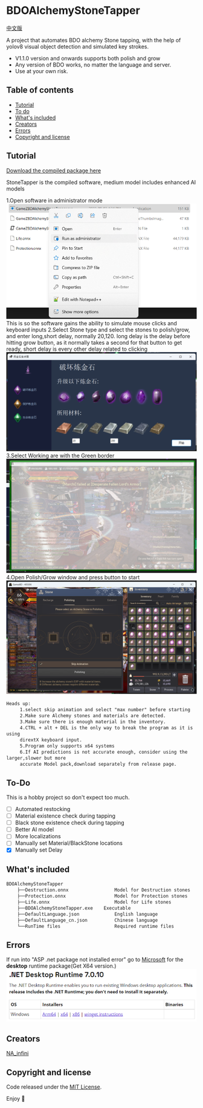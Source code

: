 # BDOAlchemyStoneTapper
 [中文版](/README_CN.md)

A project that automates BDO alchemy Stone tapping, with the help of yolov8 visual object 
detection and simulated key strokes.

- V1.1.0 version and onwards supports both polish and grow
- Any version of BDO works, no matter the language and server.
- Use at your own risk.

## Table of contents

- [Tutorial](#Tutorial)
- [To do](#To-Do)
- [What's included](#whats-included)
- [Creators](#creators)
- [Errors](#Errors)
- [Copyright and license](#copyright-and-license)

## Tutorial
[Download the compiled package here](https://github.com/NAinfini/BDOAlchemyStoneTapper/releases)

StoneTapper is the compiled software, medium model includes enhanced AI models

1.Open software in administrator mode
![1](MarkDownImages/Tutorial1.png)
This is so the software gains the ability to simulate mouse clicks and keyboard inputs
2.Select Stone type and select the stones to polish/grow, and enter long,short delay, 
normally 20,120. long delay is the delay before hitting grow button, as it normally
takes a second for that button to get ready, short delay is every other delay related to clicking
![2](MarkDownImages/Tutorial2.png)
3.Select Working are with the Green border
![3](MarkDownImages/Tutorial3.png)
4.Open Polish/Grow window and press button to start
![4](MarkDownImages/Tutorial4.png)

```
Heads up:
     1.select skip animation and select "max number" before starting
     2.Make sure Alchemy stones and materials are detected.
     3.Make sure there is enough material in the inventory.
     4.CTRL + alt + DEL is the only way to break the program as it is using 
     dirextX keyboard input.
     5.Program only supports x64 systems
     6.If AI predictions is not accurate enough, consider using the larger,slower but more 
     accurate Model pack,download separately from release page.
```

## To-Do

This is a hobby project so don't expect too much.

- [ ] Automated restocking
- [ ] Material existence check during tapping
- [ ] Black stone existence check during tapping
- [ ] Better AI model
- [ ] More localizations
- [ ] Manually set Material/BlackStone locations
- [X] Manually set Delay
## What's included


```text
BDOAlchemyStoneTapper
    ├──Destruction.onnx                 Model for Destruction stones
    ├──Protection.onnx                  Model for Protection stones
    ├──Life.onnx                        Model for Life stones
    ├──BDOAlchemyStoneTapper.exe    Executable
    ├──DefaultLanguage.json             English language
    ├──DefaultLanguage_cn.json          Chinese language
    └──RunTime files                    Required runtime files
```
## Errors

If run into "ASP .net package not installed error" go to [Microsoft](https://dotnet.microsoft.com/en-us/download/dotnet/7.0) 
for the **desktop** runtime package(Get X64 version.)
![1](MarkDownImages/error1.png)

## Creators

[NA_infini](https://github.com/NAinfini)

## Copyright and license

Code released under the [MIT License](https://reponame/blob/master/LICENSE).

Enjoy :metal:
